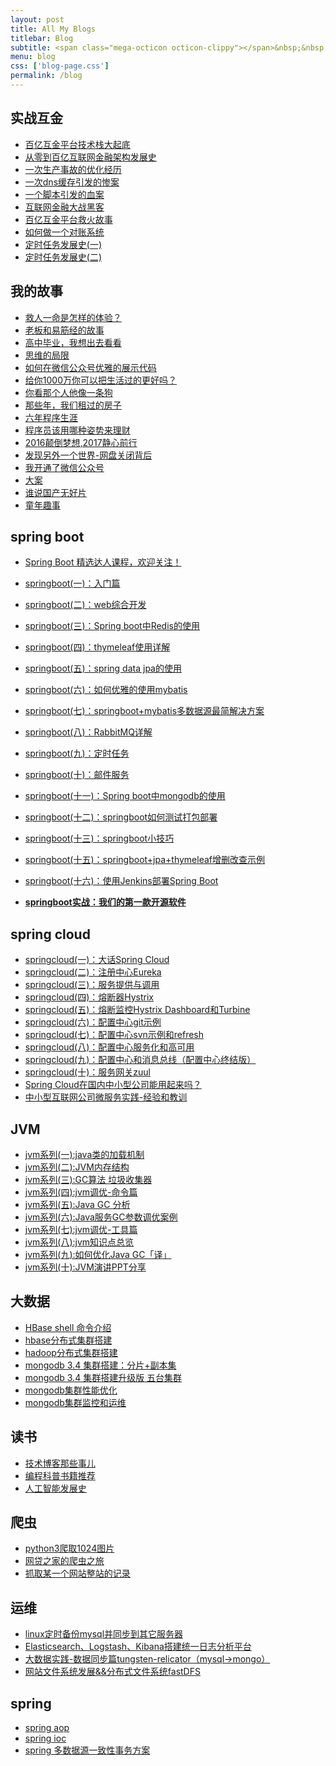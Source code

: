 ```yaml
---
layout: post
title: All My Blogs
titlebar: Blog
subtitle: <span class="mega-octicon octicon-clippy"></span>&nbsp;&nbsp; Take notes about everything new
menu: blog
css: ['blog-page.css']
permalink: /blog
---
```



## 实战互金

- [百亿互金平台技术栈大起底](http://www.hlbhcz.com/arch/2017/06/30/technology-stack.html)
- [从零到百亿互联网金融架构发展史](http://www.hlbhcz.com/%E6%9E%B6%E6%9E%84/2017/01/10/%E4%BB%8E%E9%9B%B6%E5%88%B0%E7%99%BE%E4%BA%BF%E4%BA%92%E8%81%94%E7%BD%91%E9%87%91%E8%9E%8D%E6%9E%B6%E6%9E%84%E5%8F%91%E5%B1%95%E5%8F%B2.html)
- [一次生产事故的优化经历](http://www.hlbhcz.com/%E4%BC%98%E5%8C%96/2017/02/06/%E4%B8%80%E6%AC%A1%E7%94%9F%E4%BA%A7%E4%BA%8B%E6%95%85%E7%9A%84%E4%BC%98%E5%8C%96%E7%BB%8F%E5%8E%86.html)  
- [一次dns缓存引发的惨案](http://www.hlbhcz.com/%E4%BC%98%E5%8C%96/2017/02/09/%E4%B8%80%E6%AC%A1dns%E7%BC%93%E5%AD%98%E5%BC%95%E5%8F%91%E7%9A%84%E6%83%A8%E6%A1%88.html)  
- [一个脚本引发的血案](http://www.hlbhcz.com/%E4%BC%98%E5%8C%96/2017/02/12/%E4%B8%80%E4%B8%AA%E8%84%9A%E6%9C%AC%E5%BC%95%E5%8F%91%E7%9A%84%E8%A1%80%E6%A1%88.html)  
- [互联网金融大战黑客](http://www.hlbhcz.com/%E4%BC%98%E5%8C%96/2017/02/15/%E4%BA%92%E8%81%94%E7%BD%91%E9%87%91%E8%9E%8D%E5%A4%A7%E6%88%98%E9%BB%91%E5%AE%A2.html)  
- [百亿互金平台救火故事](http://www.hlbhcz.com/%E4%BC%98%E5%8C%96/2017/02/16/%E7%99%BE%E4%BA%BF%E4%BA%92%E9%87%91%E5%B9%B3%E5%8F%B0%E6%95%91%E7%81%AB%E6%95%85%E4%BA%8B.html)  
- [如何做一个对账系统](http://www.hlbhcz.com/pay/2017/06/13/reconciliation-system.html)  
- [定时任务发展史(一)](http://www.hlbhcz.com/java/2017/06/28/timer-task-develop-1.html)  
- [定时任务发展史(二)](http://www.hlbhcz.com/java/2017/06/29/timer-task-develop-2.html)  

## 我的故事

- [救人一命是怎样的体验？](http://www.hlbhcz.com/life/2017/06/25/save-a-life.html)  
- [老板和易筋经的故事](http://www.hlbhcz.com/blog/2017/09/17/boss-anxious.html)  
- [高中毕业，我想出去看看](http://www.hlbhcz.com/life/2017/07/03/pingjing-life.html)  
- [思维的局限](http://www.hlbhcz.com/life/2017/05/19/Limitations-of-thinking.html)
- [如何在微信公众号优雅的展示代码](http://www.hlbhcz.com/other/2017/05/15/wechat-markdown.html)
- [给你1000万你可以把生活过的更好吗？](http://www.hlbhcz.com/life/2017/05/05/1000-and-life.html)
- [你看那个人他像一条狗](http://www.hlbhcz.com/career/2017/03/26/programmer-confused.html)
- [那些年，我们租过的房子](http://www.hlbhcz.com/life/2017/04/21/house-rented.html)
- [六年程序生涯](http://www.hlbhcz.com/%E5%85%AD%E5%B9%B4/2016/11/20/%E5%85%AD%E5%B9%B4%E7%A8%8B%E5%BA%8F%E7%94%9F%E6%B6%AF.html)
- [程序员该用哪种姿势来理财](http://www.hlbhcz.com/%E7%94%9F%E6%B4%BB/2016/05/08/%E7%A8%8B%E5%BA%8F%E5%91%98%E8%AF%A5%E7%94%A8%E5%93%AA%E7%A7%8D%E5%A7%BF%E5%8A%BF%E6%9D%A5%E7%90%86%E8%B4%A2.html)
- [2016颠倒梦想,2017静心前行](http://www.hlbhcz.com/%E7%94%9F%E6%B4%BB/2017/01/01/2016%E9%A2%A0%E5%80%92%E6%A2%A6%E6%83%B3,2017%E9%9D%99%E5%BF%83%E5%89%8D%E8%A1%8C.html)
- [发现另外一个世界-网盘关闭背后](http://www.hlbhcz.com/%E7%94%9F%E6%B4%BB/2017/01/18/%E5%8F%91%E7%8E%B0%E5%8F%A6%E5%A4%96%E4%B8%80%E4%B8%AA%E4%B8%96%E7%95%8C.html)
- [我开通了微信公众号](http://www.hlbhcz.com/life/2017/04/26/open-wechat.html)
- [大案](http://www.hlbhcz.com/life/2017/07/06/big-case.html)  
- [谁说国产无好片](http://www.hlbhcz.com/movie/2017/08/06/china-good-movie.html)  
- [童年趣事](http://www.hlbhcz.com/life/2017/07/29/childhood-fun.html)  


## spring boot 

- [Spring Boot 精选达人课程，欢迎关注！](http://gitbook.cn/gitchat/column/59f5daa149cd4330613605ba)  
- [springboot(一)：入门篇](http://www.hlbhcz.com/springboot/2016/01/06/springboot(%E4%B8%80)-%E5%85%A5%E9%97%A8%E7%AF%87.html)
- [springboot(二)：web综合开发](http://www.hlbhcz.com/springboot/2016/02/03/springboot(%E4%BA%8C)-web%E7%BB%BC%E5%90%88%E5%BC%80%E5%8F%91.html)
- [springboot(三)：Spring boot中Redis的使用](http://www.hlbhcz.com/springboot/2016/03/06/springboot(%E4%B8%89)-Spring-Boot%E4%B8%ADRedis%E7%9A%84%E4%BD%BF%E7%94%A8.html)
- [springboot(四)：thymeleaf使用详解](http://www.hlbhcz.com/springboot/2016/05/01/springboot(%E5%9B%9B)-thymeleaf%E4%BD%BF%E7%94%A8%E8%AF%A6%E8%A7%A3.html)
- [springboot(五)：spring data jpa的使用](http://www.hlbhcz.com/springboot/2016/08/20/springboot(%E4%BA%94)-spring-data-jpa%E7%9A%84%E4%BD%BF%E7%94%A8.html)
- [springboot(六)：如何优雅的使用mybatis](http://www.hlbhcz.com/springboot/2016/11/06/springboot(%E5%85%AD)-%E5%A6%82%E4%BD%95%E4%BC%98%E9%9B%85%E7%9A%84%E4%BD%BF%E7%94%A8mybatis.html)
- [springboot(七)：springboot+mybatis多数据源最简解决方案](http://www.hlbhcz.com/springboot/2016/11/25/springboot(%E4%B8%83)-springboot+mybatis%E5%A4%9A%E6%95%B0%E6%8D%AE%E6%BA%90%E6%9C%80%E7%AE%80%E8%A7%A3%E5%86%B3%E6%96%B9%E6%A1%88.html)
- [springboot(八)：RabbitMQ详解](http://www.hlbhcz.com/springboot/2016/11/30/springboot(%E5%85%AB)-RabbitMQ%E8%AF%A6%E8%A7%A3.html)
- [springboot(九)：定时任务](http://www.hlbhcz.com/springboot/2016/12/02/springboot(%E4%B9%9D)-%E5%AE%9A%E6%97%B6%E4%BB%BB%E5%8A%A1.html)
- [springboot(十)：邮件服务](http://www.hlbhcz.com/springboot/2017/05/06/springboot-mail.html)
- [springboot(十一)：Spring boot中mongodb的使用](http://www.hlbhcz.com/springboot/2017/05/08/springboot-mongodb.html)
- [springboot(十二)：springboot如何测试打包部署](http://www.hlbhcz.com/springboot/2017/05/09/springboot-deploy.html)
- [springboot(十三)：springboot小技巧](http://www.hlbhcz.com/springboot/2017/06/22/springboot-tips.html)
- [springboot(十五)：springboot+jpa+thymeleaf增删改查示例](http://www.hlbhcz.com/springboot/2017/09/23/spring-boot-jpa-thymeleaf-curd.html)  
- [springboot(十六)：使用Jenkins部署Spring Boot](http://www.hlbhcz.com/springboot/2017/11/11/springboot-jenkins.html)

- **[springboot实战：我们的第一款开源软件](http://www.hlbhcz.com/springboot/2016/09/26/springboot%E5%AE%9E%E6%88%98-%E6%88%91%E4%BB%AC%E7%9A%84%E7%AC%AC%E4%B8%80%E6%AC%BE%E5%BC%80%E6%BA%90%E8%BD%AF%E4%BB%B6.html)**

## spring cloud 

- [springcloud(一)：大话Spring Cloud](http://www.hlbhcz.com/springcloud/2017/05/01/simple-springcloud.html)
- [springcloud(二)：注册中心Eureka](http://www.hlbhcz.com/springcloud/2017/05/10/springcloud-eureka.html)
- [springcloud(三)：服务提供与调用](http://www.hlbhcz.com/springcloud/2017/05/12/eureka-provider-constomer.html)
- [springcloud(四)：熔断器Hystrix](http://www.hlbhcz.com/springcloud/2017/05/16/springcloud-hystrix.html)
- [springcloud(五)：熔断监控Hystrix Dashboard和Turbine](http://www.hlbhcz.com/springcloud/2017/05/18/hystrix-dashboard-turbine.html)
- [springcloud(六)：配置中心git示例](http://www.hlbhcz.com/springcloud/2017/05/22/springcloud-config-git.html)
- [springcloud(七)：配置中心svn示例和refresh](http://www.hlbhcz.com/springcloud/2017/05/23/springcloud-config-svn-refresh.html)
- [springcloud(八)：配置中心服务化和高可用](http://www.hlbhcz.com/springcloud/2017/05/25/springcloud-config-eureka.html)
- [springcloud(九)：配置中心和消息总线（配置中心终结版）](http://www.hlbhcz.com/springcloud/2017/05/26/springcloud-config-eureka-bus.html)
- [springcloud(十)：服务网关zuul](http://www.hlbhcz.com/springcloud/2017/06/01/gateway-service-zuul.html)  
- [Spring Cloud在国内中小型公司能用起来吗？](http://www.hlbhcz.com/springcloud/2017/09/11/can-use-springcloud.html)   
- [中小型互联网公司微服务实践-经验和教训](http://www.hlbhcz.com/springcloud/2017/10/19/micro-service-practice.html)


## JVM

- [jvm系列(一):java类的加载机制](http://www.hlbhcz.com/jvm/2017/08/19/class-loading-principle.html)
- [jvm系列(二):JVM内存结构](http://www.hlbhcz.com/jvm/2017/08/25/jvm-memory-structure.html)
- [jvm系列(三):GC算法 垃圾收集器](http://www.hlbhcz.com/jvm/2017/08/29/GC-garbage-collection.html)
- [jvm系列(四):jvm调优-命令篇](http://www.hlbhcz.com/jvm/2017/09/03/jvm-command.html)
- [jvm系列(五):Java GC 分析](http://www.hlbhcz.com/jvm/2017/09/18/GC-Analysis.html)
- [jvm系列(六):Java服务GC参数调优案例](http://www.hlbhcz.com/jvm/2017/09/19/GC-tuning.html)
- [jvm系列(七):jvm调优-工具篇](http://www.hlbhcz.com/java/2017/02/22/jvm-tool.html)
- [jvm系列(八):jvm知识点总览](http://www.hlbhcz.com/java/2017/03/01/jvm-overview.html)
- [jvm系列(九):如何优化Java GC「译」](http://www.hlbhcz.com/jvm/2017/09/21/How-to-optimize-Java-GC.html)
- [jvm系列(十):JVM演讲PPT分享](http://www.hlbhcz.com/jvm/2017/09/30/jvm-ppt.html)



## 大数据

- [HBase shell 命令介绍](http://www.hlbhcz.com/hbase/2017/07/28/hbase-shell.html)  
- [hbase分布式集群搭建](http://www.hlbhcz.com/hbase/2017/07/25/hbase-cluster-setup.html)  
- [hadoop分布式集群搭建](http://www.hlbhcz.com/hadoop/2017/07/24/hadoop-cluster-setup.html) 
- [mongodb 3.4 集群搭建：分片+副本集](http://www.hlbhcz.com/mongodb/2017/08/05/mongodb-cluster-setup.html)  
- [mongodb 3.4 集群搭建升级版 五台集群](http://www.hlbhcz.com/mongodb/2017/08/16/install-mongodb-cluster.html)  
- [mongodb集群性能优化](http://www.hlbhcz.com/mongodb/2017/09/01/mongodb-performance-optimization.html)  
- [mongodb集群监控和运维](http://www.hlbhcz.com/mongodb/2017/09/06/mongodb-operation.html) 


## 读书

- [技术博客那些事儿](http://www.hlbhcz.com/tech/2017/07/16/operating-technology-blog.html)  
- [编程科普书籍推荐](http://www.hlbhcz.com/book/2017/06/06/book-list.html)
- [人工智能发展史](http://www.hlbhcz.com/book/2017/06/10/intelligent-age.html)


## 爬虫

- [python3爬取1024图片](http://www.hlbhcz.com/python/2016/10/30/python3%E7%88%AC%E5%8F%961024%E5%9B%BE%E7%89%87.html)
- [网贷之家的爬虫之旅](http://www.cnblogs.com/ityouknow/p/4423998.html)
- [抓取某一个网站整站的记录](http://www.cnblogs.com/ityouknow/p/5446199.html)


## 运维

- [linux定时备份mysql并同步到其它服务器](http://www.hlbhcz.com/mysql/2016/09/09/linux%E5%AE%9A%E6%97%B6%E5%A4%87%E4%BB%BDmysql%E5%B9%B6%E5%90%8C%E6%AD%A5%E5%88%B0%E5%85%B6%E5%AE%83%E6%9C%8D%E5%8A%A1%E5%99%A8.html)
- [Elasticsearch、Logstash、Kibana搭建统一日志分析平台](http://www.cnblogs.com/ityouknow/p/4933103.html)
- [大数据实践-数据同步篇tungsten-relicator（mysql-&gt;mongo）](http://www.cnblogs.com/ityouknow/p/4918164.html)
- [网站文件系统发展&&分布式文件系统fastDFS](http://www.cnblogs.com/ityouknow/p/5344857.html)


## spring 

- [spring aop](http://www.cnblogs.com/ityouknow/p/5329550.html)
- [spring ioc](http://www.cnblogs.com/ityouknow/p/5311360.html)
- [spring 多数据源一致性事务方案](http://www.cnblogs.com/ityouknow/p/4977136.html)


